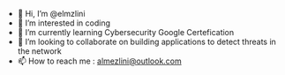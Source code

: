 - 👋 Hi, I’m @elmzlini
- 👀 I’m interested in coding 
- 🌱 I’m currently learning Cybersecurity Google Certefication
- 💞️ I’m looking to collaborate on building applications to detect threats in the network
- 📫 How to reach me : almezlini@outlook.com


<!---
elmzlini/elmzlini is a ✨ special ✨ repository because its `README.md` (this file) appears on your GitHub profile.
You can click the Preview link to take a look at your changes.
--->
